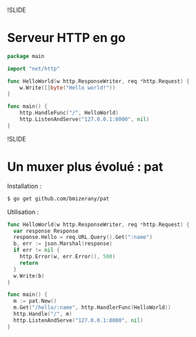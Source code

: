 !SLIDE
# Serveur HTTP en go #

```go
package main

import "net/http"

func HelloWorld(w http.ResponseWriter, req *http.Request) {
	w.Write([]byte("Hello world!"))
}

func main() {
	http.HandleFunc("/", HelloWorld)
	http.ListenAndServe("127.0.0.1:8000", nil)
}
```

!SLIDE
# Un muxer plus évolué : pat #

Installation :

```bash
$ go get github.com/bmizerany/pat
```

Utilisation :

```go
func HelloWorld(w http.ResponseWriter, req *http.Request) {
  var response Response
  response.Hello = req.URL.Query().Get(":name")
  b, err := json.Marshal(response)
  if err != nil {
    http.Error(w, err.Error(), 500)
    return
  }
  w.Write(b)
}

func main() {
  m := pat.New()
  m.Get("/hello/:name", http.HandlerFunc(HelloWorld))
  http.Handle("/", m)
  http.ListenAndServe("127.0.0.1:8000", nil)
}
```
